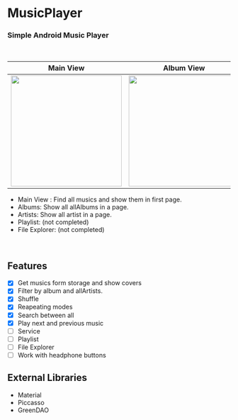# MusicPlayer

### Simple Android Music Player

<br>

| Main View | Album View | Track View |
|--|--|--|
| <img src="http://bayanbox.ir/download/6978392625462577016/Screenshot-1578396957.png" width=250px> | <img src="http://bayanbox.ir/download/6357589994024945455/Screenshot-1578396969.png" width=250px> | <img src="http://bayanbox.ir/download/824690093911830101/Screenshot-1578397010.png" width=250px> |

 - Main View :  Find all musics and show them in first page.
 - Albums: Show all allAlbums in a page.
 - Artists: Show all artist in a page.
 - Playlist: (not completed)
 - File Explorer: (not completed)

<br>

 ## Features
 - [x] Get musics form storage and show covers
 - [x] Filter by album and allArtists.
 - [x] Shuffle
 - [x] Reapeating modes
 - [x] Search between all
 - [x] Play next and previous music
 - [ ] Service
 - [ ] Playlist
 - [ ] File Explorer
 - [ ] Work with headphone buttons
 ## External Libraries
 - Material
 - Piccasso
 - GreenDAO

